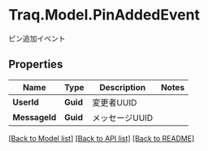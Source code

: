 # Traq.Model.PinAddedEvent
ピン追加イベント

## Properties

Name | Type | Description | Notes
------------ | ------------- | ------------- | -------------
**UserId** | **Guid** | 変更者UUID | 
**MessageId** | **Guid** | メッセージUUID | 

[[Back to Model list]](../../README.md#documentation-for-models) [[Back to API list]](../../README.md#documentation-for-api-endpoints) [[Back to README]](../../README.md)


